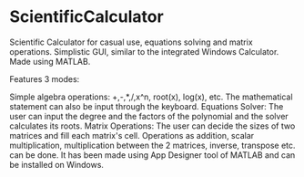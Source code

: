 # ScientificCalculator
Scientific Calculator for casual use, equations solving and matrix operations. Simplistic GUI, similar to the integrated Windows Calculator. Made using MATLAB.

Features 3 modes:

Simple algebra operations: +,-,*,/,x^n, root(x), log(x), etc. The mathematical statement can also be input through the keyboard.
Equations Solver: The user can input the degree and the factors of the polynomial and the solver calculates its roots.
Matrix Operations: The user can decide the sizes of two matrices and fill each matrix's cell. Operations as addition, scalar multiplication, multiplication between the 2 matrices, inverse, transpose etc. can be done.
It has been made using App Designer tool of MATLAB and can be installed on Windows.
